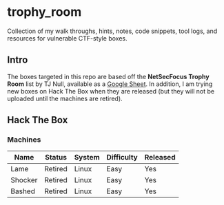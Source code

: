 # trophy_room

Collection of my walk throughs, hints, notes, code snippets, tool logs, and resources for vulnerable CTF-style boxes.

## Intro

The boxes targeted in this repo are based off the **NetSecFocus Trophy Room** list by TJ Null, available as a [Google Sheet](https://docs.google.com/spreadsheets/d/1dwSMIAPIam0PuRBkCiDI88pU3yzrqqHkDtBngUHNCw8/htmlview). In addition, I am trying new boxes on Hack The Box when they are released (but they will not be uploaded until the machines are retired).

## Hack The Box

### Machines

| Name | Status | System | Difficulty | Released |
| ---- |--------| -------|------------|----------|
| Lame | Retired | Linux | Easy | Yes |
| Shocker | Retired | Linux | Easy | Yes |
| Bashed | Retired | Linux | Easy | Yes |
